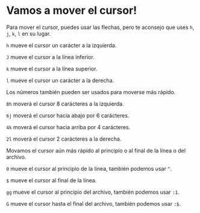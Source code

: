 # Vamos a mover el cursor!

Para mover el cursor, puedes usar las flechas, pero te aconsejo que uses `h`, `j`, `k`, `l` en su lugar.

`h` mueve el cursor un carácter a la izquierda.

`J` mueve el cursor a la línea inferior.

`k` mueve el cursor a la línea superior.

`l` mueve el cursor un carácter a la derecha.

Los números también pueden ser usados para moverse más rápido.

`8h` moverá el cursor 8 carácteres a la izquierda.

`6j` moverá el cursor hacia abajo por 6 carácteres.

`4k` moverá el cursor hacia arriba por 4 carácteres.

`2l` moverá el cursor 2 carácteres a la derecha.

Movamos el cursor aún más rápido al principio o al final de la línea o del archivo.

`0` mueve el cursor al principio de la línea, también podemos usar `^`.

`$` mueve el cursor al final de la línea.

`gg` mueve el cursor al principio del archivo, también podemos usar `:1`.

`G` mueve el cursor hasta el final del archivo, también podemos usar `:$`.

